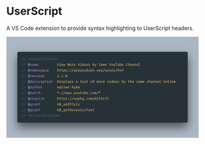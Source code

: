 # UserScript

A VS Code extension to provide syntax highlighting to UserScript headers.

![Screenshot](img/code.png)
